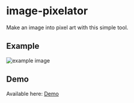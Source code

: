 # image-pixelator
Make an image into pixel art with this simple tool.

## Example
![example image](link)

## Demo
Available here: [Demo](https://image-pixelator.netlify.app/)

